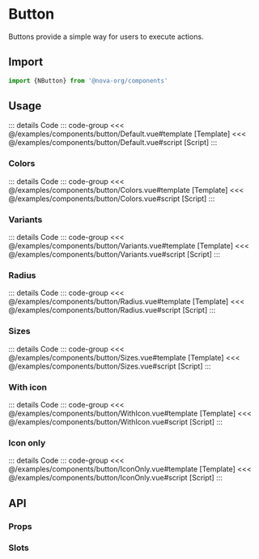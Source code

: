 <script setup>
import {NButton, NIcon} from '@nova-org/components'

import Default from '../examples/components/button/Default.vue'
import Colors from '../examples/components/button/Colors.vue'
import Variants from '../examples/components/button/Variants.vue'
import Radius from '../examples/components/button/Radius.vue'
import Sizes from '../examples/components/button/Sizes.vue'
import WithIcon from '../examples/components/button/WithIcon.vue'
import IconOnly from '../examples/components/button/IconOnly.vue'
import DisplayContainer from '../examples/partials/DisplayContainer.vue'
import PropsTable from '../examples/partials/PropsTable.vue'
import SlotsTable from '../examples/partials/SlotsTable.vue'
</script>

# Button

Buttons provide a simple way for users to execute actions.

## Import

```ts
import {NButton} from '@nova-org/components'
```

## Usage

<display-container>
    <default/>
</display-container>

::: details Code
::: code-group
<<< @/examples/components/button/Default.vue#template [Template]
<<< @/examples/components/button/Default.vue#script [Script]
:::

### Colors

<display-container>
    <colors/>
</display-container>

::: details Code
::: code-group
<<< @/examples/components/button/Colors.vue#template [Template]
<<< @/examples/components/button/Colors.vue#script [Script]
:::

### Variants

<display-container>
    <variants/>
</display-container>

::: details Code
::: code-group
<<< @/examples/components/button/Variants.vue#template [Template]
<<< @/examples/components/button/Variants.vue#script [Script]
:::

### Radius

<display-container>
    <radius/>
</display-container>

::: details Code
::: code-group
<<< @/examples/components/button/Radius.vue#template [Template]
<<< @/examples/components/button/Radius.vue#script [Script]
:::

### Sizes

<display-container>
    <sizes/>
</display-container>

::: details Code
::: code-group
<<< @/examples/components/button/Sizes.vue#template [Template]
<<< @/examples/components/button/Sizes.vue#script [Script]
:::

### With icon

<display-container>
    <with-icon/>
</display-container>

::: details Code
::: code-group
<<< @/examples/components/button/WithIcon.vue#template [Template]
<<< @/examples/components/button/WithIcon.vue#script [Script]
:::

### Icon only

<display-container>
    <icon-only/>
</display-container>

::: details Code
::: code-group
<<< @/examples/components/button/IconOnly.vue#template [Template]
<<< @/examples/components/button/IconOnly.vue#script [Script]
:::

## API

### Props

<props-table class="n-mt-24" path="components/NButton.json"/>

### Slots

<slots-table class="n-mt-24" path="components/NButton.json"/>

